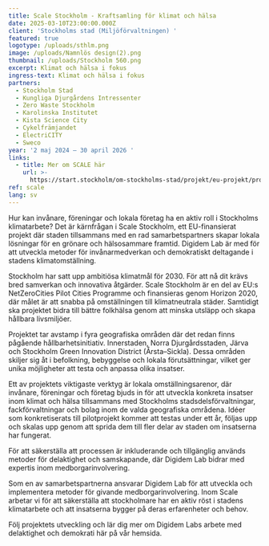 ```yaml
---
title: Scale Stockholm - Kraftsamling för klimat och hälsa
date: 2025-03-10T23:00:00.000Z
client: 'Stockholms stad (Miljöförvaltningen) '
featured: true
logotype: /uploads/sthlm.png
image: /uploads/Namnlös design(2).png
thumbnail: /uploads/Stockholm 560.png
excerpt: Klimat och hälsa i fokus
ingress-text: Klimat och hälsa i fokus
partners:
  - Stockholm Stad
  - Kungliga Djurgårdens Intressenter
  - Zero Waste Stockholm
  - Karolinska Institutet
  - Kista Science City
  - Cykelfrämjandet
  - ElectriCITY
  - Sweco
year: '2 maj 2024 – 30 april 2026 '
links:
  - title: Mer om SCALE här
    url: >-
      https://start.stockholm/om-stockholms-stad/projekt/eu-projekt/programperiod-2021-2027/klimat-miljo-och-mobilitet/scale-stockholm/
ref: scale
lang: sv
---
```


Hur kan invånare, föreningar och lokala företag ha en aktiv roll i Stockholms klimatarbete? Det är kärnfrågan i Scale Stockholm, ett EU-finansierat projekt där staden tillsammans med en rad samarbetspartners skapar lokala lösningar för en grönare och hälsosammare framtid. Digidem Lab är med för att utveckla metoder för invånarmedverkan och demokratiskt deltagande i stadens klimatomställning.

Stockholm har satt upp ambitiösa klimatmål för 2030. För att nå dit krävs bred samverkan och innovativa åtgärder. Scale Stockholm är en del av EU:s NetZeroCities Pilot Cities Programme och finansieras genom Horizon 2020, där målet är att snabba på omställningen till klimatneutrala städer. Samtidigt ska projektet bidra till bättre folkhälsa genom att minska utsläpp och skapa hållbara livsmiljöer.

Projektet tar avstamp i fyra geografiska områden där det redan finns pågående hållbarhetsinitiativ. Innerstaden, Norra Djurgårdsstaden, Järva och Stockholm Green Innovation District (Årsta–Sickla). Dessa områden skiljer sig åt i befolkning, bebyggelse och lokala förutsättningar, vilket ger unika möjligheter att testa och anpassa olika insatser.

Ett av projektets viktigaste verktyg är lokala omställningsarenor, där invånare, föreningar och företag bjuds in för att utveckla konkreta insatser inom klimat och hälsa tillsammans med Stockholms stadsdelsförvaltningar, fackförvaltningar och bolag inom de valda geografiska områdena. Idéer som konkretiserats till pilotprojekt kommer att testas under ett år, följas upp och skalas upp genom att sprida dem till fler delar av staden om insatserna har fungerat.

För att säkerställa att processen är inkluderande och tillgänglig används metoder för delaktighet och samskapande, där Digidem Lab bidrar med expertis inom medborgarinvolvering.

Som en av samarbetspartnerna ansvarar Digidem Lab för att utveckla och implementera metoder för givande medborgarinvolvering. Inom Scale arbetar vi för att säkerställa att stockholmare har en aktiv röst i stadens klimatarbete och att insatserna bygger på deras erfarenheter och behov.

Följ projektets utveckling och lär dig mer om Digidem Labs arbete med delaktighet och demokrati här på vår hemsida.
